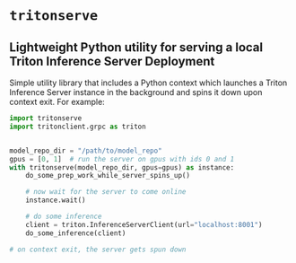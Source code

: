 # `tritonserve`
## Lightweight Python utility for serving a local Triton Inference Server Deployment

Simple utility library that includes a Python context which launches a
Triton Inference Server instance in the background and spins it down upon
context exit. For example:

```python
import tritonserve
import tritonclient.grpc as triton


model_repo_dir = "/path/to/model_repo"
gpus = [0, 1]  # run the server on gpus with ids 0 and 1
with tritonserve(model_repo_dir, gpus=gpus) as instance:
    do_some_prep_work_while_server_spins_up()

    # now wait for the server to come online
    instance.wait()

    # do some inference
    client = triton.InferenceServerClient(url="localhost:8001")
    do_some_inference(client)

# on context exit, the server gets spun down
```
